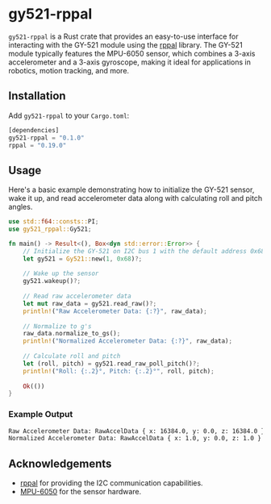 # gy521-rppal

`gy521-rppal` is a Rust crate that provides an easy-to-use interface for interacting with the GY-521 module using the [rppal](https://crates.io/crates/rppal) library. The GY-521 module typically features the MPU-6050 sensor, which combines a 3-axis accelerometer and a 3-axis gyroscope, making it ideal for applications in robotics, motion tracking, and more.

## Installation

Add `gy521-rppal` to your `Cargo.toml`:

```rust
[dependencies]
gy521-rppal = "0.1.0" 
rppal = "0.19.0"
```

## Usage

Here's a basic example demonstrating how to initialize the GY-521 sensor, wake it up, and read accelerometer data along with calculating roll and pitch angles.

```rust
use std::f64::consts::PI;
use gy521_rppal::Gy521;

fn main() -> Result<(), Box<dyn std::error::Error>> {
    // Initialize the GY-521 on I2C bus 1 with the default address 0x68
    let gy521 = Gy521::new(1, 0x68)?;
    
    // Wake up the sensor
    gy521.wakeup()?;
    
    // Read raw accelerometer data
    let mut raw_data = gy521.read_raw()?;
    println!("Raw Accelerometer Data: {:?}", raw_data);
    
    // Normalize to g's
    raw_data.normalize_to_gs();
    println!("Normalized Accelerometer Data: {:?}", raw_data);
    
    // Calculate roll and pitch
    let (roll, pitch) = gy521.read_raw_poll_pitch()?;
    println!("Roll: {:.2}°, Pitch: {:.2}°", roll, pitch);
    
    Ok(())
}
```

### Example Output

```bash
Raw Accelerometer Data: RawAccelData { x: 16384.0, y: 0.0, z: 16384.0 } 
Normalized Accelerometer Data: RawAccelData { x: 1.0, y: 0.0, z: 1.0 } Roll: 0.00°, Pitch: -45.00°
```

## Acknowledgements

- [rppal](https://crates.io/crates/rppal) for providing the I2C communication capabilities.
- [MPU-6050](https://invensense.tdk.com/products/motion-tracking/6-axis/mpu-6050/) for the sensor hardware.

